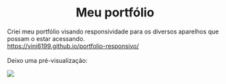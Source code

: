 <h1 align="center">Meu portfólio</h1>

Criei meu portfólio visando responsividade para os diversos aparelhos que possam o estar acessando.<br>
<a src="https://vini6199.github.io/portfolio-responsivo/">https://vini6199.github.io/portfolio-responsivo/</a>
<br><br>
Deixo uma pré-visualização:

<img align="center" src="https://github.com/Vini6199/portfolio-responsivo/issues/6#issue-2905657770"></img>


